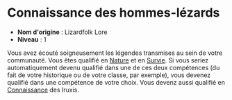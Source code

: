 # Connaissance des hommes-lézards

 * **Nom d'origine** : Lizardfolk Lore
 * **Niveau** : 1


<p><span id="ctl00_MainContent_DetailedOutput">Vous avez écouté soigneusement les légendes transmises au sein de votre communauté. Vous êtes qualifié en <a href="https://2e.aonprd.com/Skills.aspx?ID=10">Nature</a> et en <a href="https://2e.aonprd.com/Skills.aspx?ID=16">Survie</a>. Si vous seriez automatiquement devenu qualifié dans une de ces deux compétences (du fait de votre historique ou de votre classe, par exemple), vous devenez qualifié dans une compétence de votre choix. Vous devenz aussi qualifié en <a href="https://2e.aonprd.com/Skills.aspx?ID=8">Connaissance</a> des Iruxis.&nbsp;</span></p>